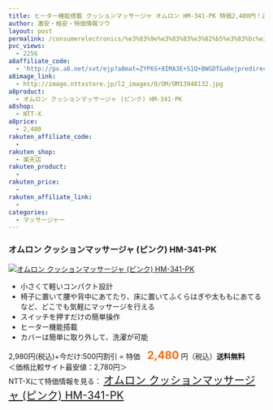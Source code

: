 ```yaml
---
title: ヒーター機能搭載 クッションマッサージャ オムロン HM-341-PK 特価2,480円！送料無料！
author: 激安・格安・特価情報ツウ
layout: post
permalink: /consumerelectronics/%e3%83%9e%e3%83%83%e3%82%b5%e3%83%bc%e3%82%b8%e3%83%a3%e3%83%bc/hm341pk-2480.html
pvc_views:
  - 2256
a8affiliate_code:
  - 'http://px.a8.net/svt/ejp?a8mat=ZYP6S+8IMA3E+S1Q+BWGDT&a8ejpredirect=http://nttxstore.jp/_II_OM13948132'
a8image_link:
  - http://image.nttxstore.jp/l2_images/O/OM/OM13948132.jpg
a8product:
  - オムロン クッションマッサージャ (ピンク) HM-341-PK
a8shop:
  - NTT-X
a8price:
  - 2,480
rakuten_affiliate_code:
  - 
rakuten_shop:
  - 楽天店
rakuten_product:
  - 
rakuten_price:
  - 
rakuten_affiliate_link:
  - 
categories:
  - マッサージャー
---
```

### オムロン クッションマッサージャ (ピンク) HM-341-PK

<div class="img-bg2 img_L">
  <a title="オムロン クッションマッサージャ (ピンク) HM-341-PK" href="http://px.a8.net/svt/ejp?a8mat=ZYP6S+8IMA3E+S1Q+BWGDT&a8ejpredirect=http://nttxstore.jp/_II_OM13948132" target="_blank"><img src="http://i2.wp.com/image.nttxstore.jp/l2_images/O/OM/OM13948132.jpg?resize=120%2C120" border="0" alt="オムロン クッションマッサージャ (ピンク) HM-341-PK" style="border: 0pt none;" data-recalc-dims="1" /></a>
</div>

<!--more-->

  * 小さくて軽いコンパクト設計
  * 椅子に置いて腰や背中にあてたり、床に置いてふくらはぎや太ももにあてるなど、どこでも気軽にマッサージを行える
  * スイッチを押すだけの簡単操作
  * ヒーター機能搭載
  * カバーは簡単に取り外して、洗濯が可能

2,980円(税込)+今だけ:500円割引 = 特価　<span style="color: #ff6600; font-size: 150%;"><strong>2,480</strong></span> 円（税込）**送料無料**  
＜価格比較サイト最安値：2,780円＞  
NTT-Xにて特価情報を見る： <span style="font-size: 150%;"><a href="http://px.a8.net/svt/ejp?a8mat=ZYP6S+8IMA3E+S1Q+BWGDT&a8ejpredirect=http://nttxstore.jp/_II_OM13948132" target="_blank">オムロン クッションマッサージャ (ピンク) HM-341-PK</a></span>
